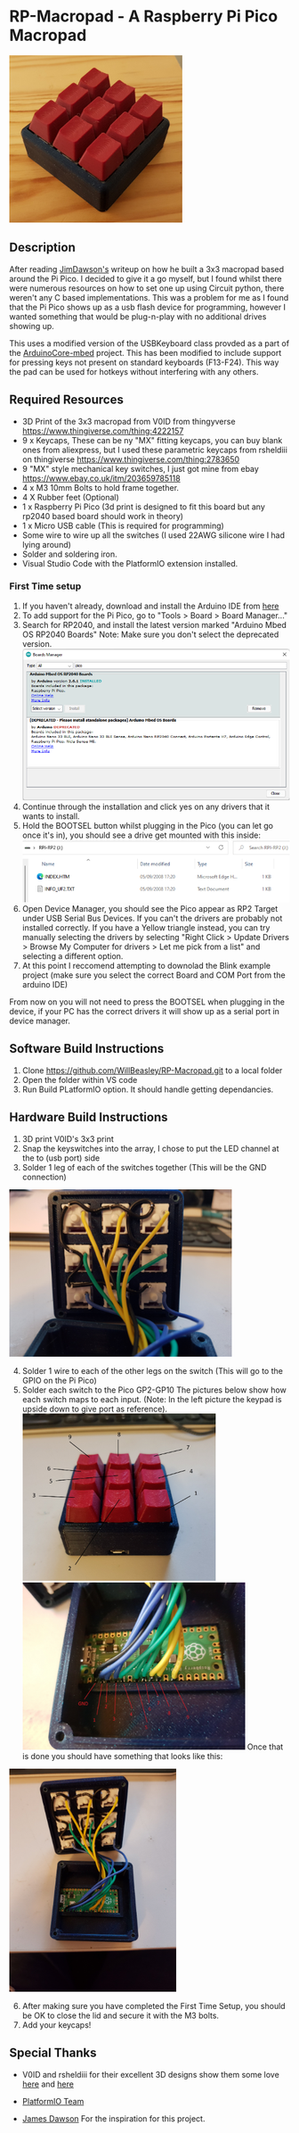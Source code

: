 # RP-Macropad - A Raspberry Pi Pico Macropad
<img src="pics/pad-cropped.jpg" Height="300" >

## Description

After reading [JimDawson's](https://blog.jmdawson.co.uk/raspberry-pi-pico-macro-pad/) writeup on how he built a 3x3 macropad based around the Pi Pico. I decided to give it a go myself, but I found whilst there were numerous resources on how to set one up using Circuit python, there weren't any C based implementations. This was a problem for me as I found that the Pi Pico shows up as a usb flash device for programming, however I wanted something that would be plug-n-play with no additional drives showing up.

This uses a modified version of the USBKeyboard class provded as a part of the [ArduinoCore-mbed](https://github.com/arduino/ArduinoCore-mbed/blob/master/libraries/USBHID/src/USBKeyboard.cpp) project. This has been modified to include support for pressing keys not present on standard keyboards (F13-F24). This way the pad can be used for hotkeys without interfering with any others.

## Required Resources

* 3D Print of the 3x3 macropad from V0ID from thingyverse https://www.thingiverse.com/thing:4222157
* 9 x Keycaps, These can be ny "MX" fitting keycaps, you can buy blank ones from aliexpress, but I used these parametric keycaps from rsheldiii on thingiverse https://www.thingiverse.com/thing:2783650
* 9 "MX" style mechanical key switches, I just got mine from ebay https://www.ebay.co.uk/itm/203659785118
* 4 x M3 10mm Bolts to hold frame together.
* 4 X Rubber feet (Optional)
* 1 x Raspberry Pi Pico (3d print is designed to fit this board but any rp2040 based board should work in theory)
* 1 x Micro USB cable (This is required for programming)
* Some wire to wire up all the switches (I used 22AWG silicone wire I had lying around)
* Solder and soldering iron. 
* Visual Studio Code with the PlatformIO extension installed.


### First Time setup
1. If you haven't already, download and install the Arduino IDE from [here](https://www.arduino.cc/en/software)
2. To add support for the Pi Pico, go to "Tools > Board > Board Manager..."
3. Search for RP2040, and install the latest version marked "Arduino Mbed OS RP2040 Boards" Note: Make sure you don't select the deprecated version. 
![boards_manager](pics/board_manager.png)
4. Continue through the installation and click yes on any drivers that it wants to install.
5. Hold the BOOTSEL button whilst plugging in the Pico (you can let go once it's in), you should see a drive get mounted with this inside: ![bootsel](pics/folder.png)
6. Open Device Manager, you should see the Pico appear as RP2 Target under USB Serial Bus Devices. If you can't the drivers are probably not installed correctly. If you have a Yellow triangle instead, you can try manually selecting the drivers by selecting "Right Click > Update Drivers > Browse My Computer for drivers > Let me pick from a list" and selecting a different option.
7. At this point I reccomend attempting to downolad the Blink example project (make sure you select the correct Board and COM Port from the arduino IDE)

From now on you will not need to press the BOOTSEL when plugging in the device, if your PC has the correct drivers it will show up as a serial port in device manager.


## Software Build Instructions

1. Clone https://github.com/WillBeasley/RP-Macropad.git to a local folder
2. Open the folder within VS code
3. Run Build PLatformIO option. It should handle getting dependancies.

## Hardware Build Instructions

1. 3D print V0ID's 3x3 print
2. Snap the keyswitches into the array, I chose to put the LED channel at the to (usb port) side
3. Solder 1 leg of each of the switches together (This will be the GND connection)
<img src="pics/switch_wiring.jpg" Height="300" >

4. Solder 1 wire to each of the other legs on the switch (This will go to the GPIO on the Pi Pico)
5. Solder each switch to the Pico GP2-GP10 The pictures below show how each switch maps to each input. (Note: In the left picture the keypad is upside down to give port as reference).
<img src="pics/portside.jpg" Height="300" ><img src="pics/pico.jpg" Height="300" >
Once that is done you should have something that looks like this:
<img src="pics/internals.jpg" Width="300" >

6. After making sure you have completed the First Time Setup, you should be OK to close the lid and secure it with the M3 bolts.
7. Add your keycaps!


## Special Thanks

* V0ID and rsheldiii for their excellent 3D designs show them some love [here](https://www.thingiverse.com/v0ld/designs) and [here](https://www.thingiverse.com/rsheldiii/designs)

* [PlatformIO Team](https://platformio.org/)
* [James Dawson](https://blog.jmdawson.co.uk/raspberry-pi-pico-macro-pad/) For the inspiration for this project.
